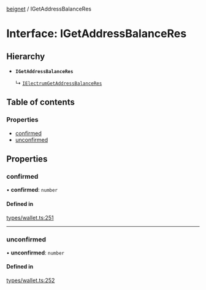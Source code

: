 [beignet](../README.md) / IGetAddressBalanceRes

# Interface: IGetAddressBalanceRes

## Hierarchy

- **`IGetAddressBalanceRes`**

  ↳ [`IElectrumGetAddressBalanceRes`](IElectrumGetAddressBalanceRes.md)

## Table of contents

### Properties

- [confirmed](IGetAddressBalanceRes.md#confirmed)
- [unconfirmed](IGetAddressBalanceRes.md#unconfirmed)

## Properties

### confirmed

• **confirmed**: `number`

#### Defined in

[types/wallet.ts:251](https://github.com/synonymdev/beignet/blob/583604f/src/types/wallet.ts#L251)

___

### unconfirmed

• **unconfirmed**: `number`

#### Defined in

[types/wallet.ts:252](https://github.com/synonymdev/beignet/blob/583604f/src/types/wallet.ts#L252)
